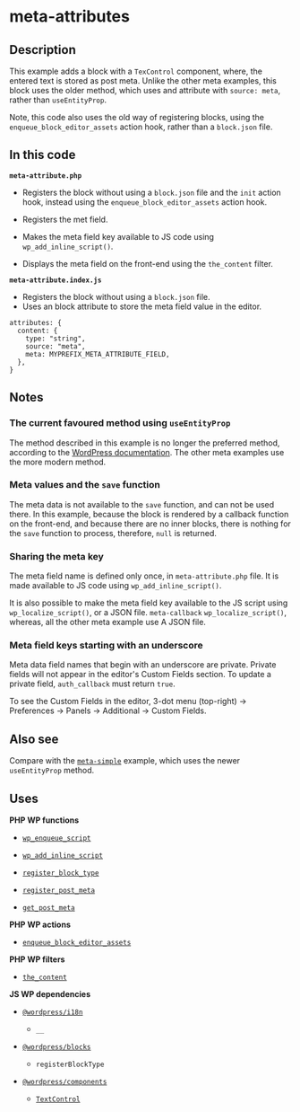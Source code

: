 # meta-attributes

## Description

This example adds a block with a `TexControl` component, where, the entered text is stored as post meta. Unlike the other meta examples, this block uses the older method, which uses and attribute with `source: meta`, rather than `useEntityProp`.

Note, this code also uses the old way of registering blocks, using the `enqueue_block_editor_assets` action hook, rather than a `block.json` file.

## In this code

**`meta-attribute.php`**

- Registers the block without using a `block.json` file and the `init` action hook, instead using the
  `enqueue_block_editor_assets` action hook.

- Registers the met field.

- Makes the meta field key available to JS code using `wp_add_inline_script()`.

- Displays the meta field on the front-end using the `the_content` filter.

**`meta-attribute.index.js`**

- Registers the block without using a `block.json` file.
- Uses an block attribute to store the meta field value in the editor.

```
attributes: {
  content: {
    type: "string",
    source: "meta",
    meta: MYPREFIX_META_ATTRIBUTE_FIELD,
  },
}
```

## Notes

### The current favoured method using `useEntityProp`

The method described in this example is no longer the preferred method, according to the [WordPress documentation](https://developer.wordpress.org/block-editor/how-to-guides/metabox/). The other meta examples use the more modern method.

### Meta values and the `save` function

The meta data is not available to the `save` function, and can not be used there. In this example, because the block is rendered by a callback function on the front-end, and because there are no inner blocks, there is nothing for the `save` function to process, therefore, `null` is returned.

### Sharing the meta key

The meta field name is defined only once, in `meta-attribute.php` file. It is made available to JS code using `wp_add_inline_script()`.

It is also possible to make the meta field key available to the JS script using `wp_localize_script()`, or a JSON file. `meta-callback` `wp_localize_script()`, whereas, all the other meta example use A JSON file.

### Meta field keys starting with an underscore

Meta data field names that begin with an underscore are private. Private fields will not appear in the editor's Custom Fields section. To update a private field, `auth_callback` must return `true`.

To see the Custom Fields in the editor, 3-dot menu (top-right) -> Preferences -> Panels -> Additional -> Custom Fields.

## Also see

Compare with the [`meta-simple`](../meta-simple/) example, which uses the newer `useEntityProp` method.

## Uses

**PHP WP functions**

- [`wp_enqueue_script`](https://developer.wordpress.org/reference/functions/wp_enqueue_script/)

- [`wp_add_inline_script`](https://developer.wordpress.org/reference/functions/wp_add_inline_script/)

- [`register_block_type`](https://developer.wordpress.org/reference/functions/register_block_type/)

- [`register_post_meta`](https://developer.wordpress.org/reference/functions/register_post_meta/)

- [`get_post_meta`](https://developer.wordpress.org/reference/functions/get_post_meta/)

**PHP WP actions**

- [`enqueue_block_editor_assets`](https://developer.wordpress.org/reference/hooks/enqueue_block_editor_assets/)

**PHP WP filters**

- [`the_content`](https://developer.wordpress.org/reference/functions/the_content/)

**JS WP dependencies**

- [`@wordpress/i18n`](https://developer.wordpress.org/block-editor/reference-guides/packages/packages-i18n/)

  - `__`

- [`@wordpress/blocks`](https://developer.wordpress.org/block-editor/reference-guides/packages/packages-blocks/)

  - `registerBlockType`

- [`@wordpress/components`](https://developer.wordpress.org/block-editor/reference-guides/components/)

  - [`TextControl`](https://developer.wordpress.org/block-editor/reference-guides/components/text-control/)
